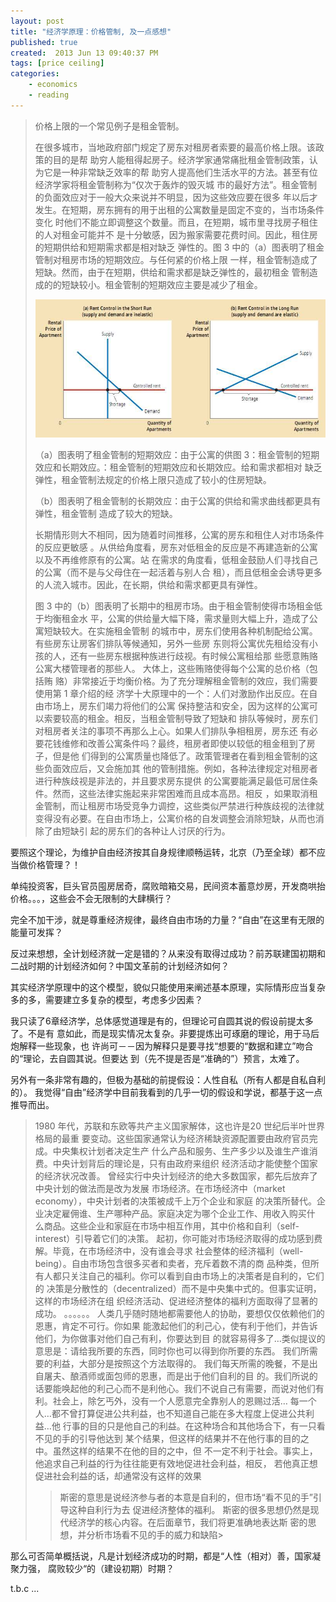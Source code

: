 ```yaml
---
layout: post
title: "经济学原理：价格管制, 及一点感想"
published: true
created:  2013 Jun 13 09:40:37 PM
tags: [price ceiling]
categories: 
    - economics
    - reading
---
```



>价格上限的一个常见例子是租金管制。
>
>在很多城市，当地政府部门规定了房东对租房者索要的最高价格上限。该政策的目的是帮
>助穷人能租得起房子。经济学家通常痛批租金管制政策，认为它是一种非常缺乏效率的帮
>助穷人提高他们生活水平的方法。甚至有位经济学家将租金管制称为“仅次于轰炸的毁灭城
>市的最好方法”。租金管制的负面效应对于一般大众来说并不明显，因为这些效应要在很多
>年以后才发生。在短期，房东拥有的用于出租的公寓数量是固定不变的，当市场条件变化
>时他们不能立即调整这个数量。而且，在短期，城市里寻找房子租住的人对租金可能并不
>是十分敏感，因为搬家需要花费时间。因此，租住房的短期供给和短期需求都是相对缺乏
>弹性的。图 3 中的（a）图表明了租金管制对租房市场的短期效应。与任何紧的价格上限
>一样，租金管制造成了短缺。然而，由于在短期，供给和需求都是缺乏弹性的，最初租金
>管制造成的的短缺较小。租金管制的短期效应主要是减少了租金。
>
> ![price-ceiling](/images/mankiw/price-ceiling.jpg "price-ceiling")
>
>（a）图表明了租金管制的短期效应：由于公寓的供图
>3：租金管制的短期效应和长期效应。：租金管制的短期效应和长期效应。给和需求都相对
>缺乏弹性，租金管制法规定的价格上限只造成了较小的住房短缺。
>
>（b）图表明了租金管制的长期效应：由于公寓的供给和需求曲线都更具有弹性，租金管制
>造成了较大的短缺。
>
>长期情形则大不相同，因为随着时间推移，公寓的房东和租住人对市场条件的反应更敏感
>。从供给角度看，房东对低租金的反应是不再建造新的公寓以及不再维修原有的公寓。站
>在需求的角度看，低租金鼓励人们寻找自己的公寓（而不是与父母住在一起活着与别人合
>租），而且低租金会诱导更多的人流入城市。因此，在长期，供给和需求都更具有弹性。
>
>图 3 中的（b）图表明了长期中的租房市场。由于租金管制使得市场租金低于均衡租金水
>平，公寓的供给量大幅下降，需求量则大幅上升，造成了公寓短缺较大。在实施租金管制
>的城市中，房东们使用各种机制配给公寓。有些房东让房客们排队等候通知，另外一些房
>东则将公寓优先租给没有小孩的人，还有一些房东根据种族进行歧视。有时候公寓租给那
>些愿意贿赂公寓大楼管理者的那些人。 大体上，这些贿赂使得每个公寓的总价格（包括贿
>赂）非常接近于均衡价格。为了充分理解租金管制的效应，我们需要使用第 1 章介绍的经
>济学十大原理中的一个：人们对激励作出反应。在自由市场上，房东们竭力将他们的公寓
>保持整洁和安全，因为这样的公寓可以索要较高的租金。相反，当租金管制导致了短缺和
>排队等候时，房东们对租房者关注的事项不再那么上心。如果人们排队争相租房，房东还
>有必要花钱维修和改善公寓条件吗？最终，租房者即使以较低的租金租到了房子，但是他
>们得到的公寓质量也降低了。政策管理者在看到租金管制的这些负面效应后，又会施加其
>他的管制措施。例如，各种法律规定对租房者进行种族歧视是非法的，并且要求房东提供
>的公寓要能满足最低可居住条件。然而，这些法律实施起来非常困难而且成本高昂。相反
>，如果取消租金管制，而让租房市场受竞争力调控，这些类似严禁进行种族歧视的法律就
>变得没有必要。在自由市场上，公寓价格的自发调整会消除短缺，从而也消除了由短缺引
>起的房东们的各种让人讨厌的行为。
>


要照这个理论，为维护自由经济按其自身规律顺畅运转，北京（乃至全球）都不应当做价格管理？！

单纯投资客，巨头官员囤房居奇，腐败暗箱交易，民间资本蓄意炒房，开发商哄抬价格。。。，这些会不会无限制的大肆横行？

完全不加干涉，就是尊重经济规律，最终自由市场的力量？“自由”在这里有无限的能量可发挥？

反过来想想，全计划经济就一定是错的？从来没有取得过成功？前苏联建国初期和二战时期的计划经济如何？中国文革前的计划经济如何？

其实经济学原理中的这个模型，貌似只能使用来阐述基本原理，实际情形应当复杂多的多，需要建立多复杂的模型，考虑多少因素？

我只读了6章经济学，总体感觉道理是有的，但理论可自圆其说的假设前提太多了。不是有
意如此，而是现实情况太复杂。非要提炼出可琢磨的理论，用于马后炮解释一些现象，也
许尚可－－因为解释只是要寻找“想要的“数据和建立”吻合的“理论，去自圆其说。但要达
到（先不提是否是“准确的”）预言，太难了。

另外有一条非常有趣的，但极为基础的前提假设：人性自私（所有人都是自私自利的）。
我觉得“自由”经济学中目前我看到的几乎一切的假设和学说，都基于这一点推导而出。

>
>1980 年代，苏联和东欧等共产主义国家解体，这也许是20 世纪后半叶世界格局的最重
>要变动。这些国家通常认为经济稀缺资源配置要由政府官员完成。中央集权计划者决定生产
>什么产品和服务、生产多少以及谁生产谁消费。中央计划背后的理论是，只有由政府来组织
>经济活动才能使整个国家的经济状况改善。
>曾经实行中央计划经济的绝大多数国家，都先后放弃了中央计划的做法而是改为发展
>市场经济。在市场经济中（market economy），中央计划者的决策被成千上万个企业和家庭
>的决策所替代。企业决定雇佣谁、生产哪种产品。家庭决定为哪个企业工作、用收入购买什
>么商品。这些企业和家庭在市场中相互作用，其中价格和自利（self-interest）引导着它们的决策。
>起初，你可能对市场经济取得的成功感到费解。毕竟，在市场经济中，没有谁会寻求
>社会整体的经济福利（well-being）。自由市场包含很多买者和卖者，充斥着数不清的商
>品种类，但所有人都只关注自己的福利。你可以看到自由市场上的决策者是自利的，它们的
>决策是分散性的（decentralized）而不是中央集中式的。但事实证明，这样的市场经济在组
>织经济活动、促进经济整体的福利方面取得了显著的成功。
> 。。。。。。
>人类几乎随时随地都需要他人的协助，要想仅仅依赖他们的恩惠，肯定不可行。你如果
>能激起他们的利己心，使有利于他们，并告诉他们，为你做事对他们自己有利，你要达到目
>的就容易得多了…类似提议的意思是：请给我所要的东西，同时你也可以得到你所要的东西。
>我们所需要的利益，大部分是按照这个方法取得的。
>我们每天所需的晚餐，不是出自屠夫、酿酒师或面包师的恩惠，而是出于他们自利的目
>的。我们所说的话要能唤起他的利己心而不是利他心。我们不说自己有需要，而说对他们有
>利。社会上，除乞丐外，没有一个人愿意完全靠别人的恩赐过活…
>每一个人…都不曾打算促进公共利益，也不知道自己能在多大程度上促进公共利益…他
>行事的目的只是他自己的利益。在这种场合和其他场合下，有一只看不见的手的引导他达到
>某个结果，但这样的结果并不在他行事的目的之中。虽然这样的结果不在他的目的之中，但
>不一定不利于社会。事实上，他追求自己利益的行为往往能更有效地促进社会利益，相反，
>若他真正想促进社会利益的话，却通常没有这样的效果
>
>>斯密的意思是说经济参与者的本意是自利的，但市场“看不见的手”引导这种自利行为去
>>促进经济整体的福利。
>>斯密的很多思想仍然是现代经济学的核心内容。在后面章节，我们将更准确地表达斯
>>密的思想，并分析市场看不见的手的威力和缺陷>

那么可否简单概括说，凡是计划经济成功的时期，都是“人性（相对）善，国家凝聚力强，
腐败较少“的（建设初期）时期？

t.b.c ...


